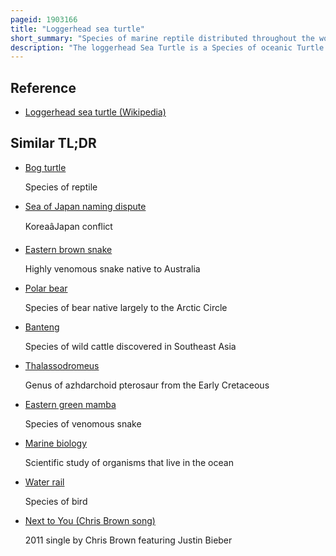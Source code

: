 ```yaml
---
pageid: 1903166
title: "Loggerhead sea turtle"
short_summary: "Species of marine reptile distributed throughout the world"
description: "The loggerhead Sea Turtle is a Species of oceanic Turtle distributed across the World. It is a marine Reptile of the Cheloniidae Family. The average loggerhead Measures approximately 90cm in Carapace Length when fully grown. The Adult loggerhead Sea Turtle weighs about 135kg with the largest Specimens weighing more than 450kg. The Skin is yellow to brown in Color and the Shell is typically reddish Brown. No external Differences in Sex are seen until the Turtle becomes an Adult the most obvious Difference being that Adult Males have thicker Tails and shorter Plastrons than Females."
---
```


## Reference

- [Loggerhead sea turtle (Wikipedia)](https://en.wikipedia.org/?curid=1903166)

## Similar TL;DR

- [Bog turtle](/tldr/en/bog-turtle)

  Species of reptile

- [Sea of Japan naming dispute](/tldr/en/sea-of-japan-naming-dispute)

  KoreaâJapan conflict

- [Eastern brown snake](/tldr/en/eastern-brown-snake)

  Highly venomous snake native to Australia

- [Polar bear](/tldr/en/polar-bear)

  Species of bear native largely to the Arctic Circle

- [Banteng](/tldr/en/banteng)

  Species of wild cattle discovered in Southeast Asia

- [Thalassodromeus](/tldr/en/thalassodromeus)

  Genus of azhdarchoid pterosaur from the Early Cretaceous

- [Eastern green mamba](/tldr/en/eastern-green-mamba)

  Species of venomous snake

- [Marine biology](/tldr/en/marine-biology)

  Scientific study of organisms that live in the ocean

- [Water rail](/tldr/en/water-rail)

  Species of bird

- [Next to You (Chris Brown song)](/tldr/en/next-to-you-chris-brown-song)

  2011 single by Chris Brown featuring Justin Bieber
